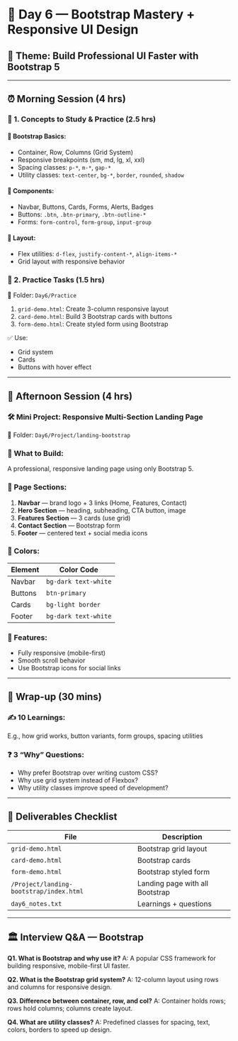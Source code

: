 # 📅 Day 6 — Bootstrap Mastery + Responsive UI Design

## 🌟 Theme: Build Professional UI Faster with Bootstrap 5

---

## ⏰ Morning Session (4 hrs)

### 🔹 1. Concepts to Study & Practice (2.5 hrs)

#### 🔹 Bootstrap Basics:

* Container, Row, Columns (Grid System)
* Responsive breakpoints (sm, md, lg, xl, xxl)
* Spacing classes: `p-*`, `m-*`, `gap-*`
* Utility classes: `text-center`, `bg-*`, `border`, `rounded`, `shadow`

#### 🔹 Components:

* Navbar, Buttons, Cards, Forms, Alerts, Badges
* Buttons: `.btn`, `.btn-primary`, `.btn-outline-*`
* Forms: `form-control`, `form-group`, `input-group`

#### 🔹 Layout:

* Flex utilities: `d-flex`, `justify-content-*`, `align-items-*`
* Grid layout with responsive behavior

### 🔹 2. Practice Tasks (1.5 hrs)

📁 Folder: `Day6/Practice`

1. `grid-demo.html`: Create 3-column responsive layout
2. `card-demo.html`: Build 3 Bootstrap cards with buttons
3. `form-demo.html`: Create styled form using Bootstrap

✅ Use:

* Grid system
* Cards
* Buttons with hover effect

---

## 🌇 Afternoon Session (4 hrs)

### 🛠️ Mini Project: Responsive Multi-Section Landing Page

📁 Folder: `Day6/Project/landing-bootstrap`

### 📅 What to Build:

A professional, responsive landing page using only Bootstrap 5.

### 📂 Page Sections:

1. **Navbar** — brand logo + 3 links (Home, Features, Contact)
2. **Hero Section** — heading, subheading, CTA button, image
3. **Features Section** — 3 cards (use grid)
4. **Contact Section** — Bootstrap form
5. **Footer** — centered text + social media icons

### 🎨 Colors:

| Element | Color Code           |
| ------- | -------------------- |
| Navbar  | `bg-dark text-white` |
| Buttons | `btn-primary`        |
| Cards   | `bg-light border`    |
| Footer  | `bg-dark text-white` |

### 🚀 Features:

* Fully responsive (mobile-first)
* Smooth scroll behavior
* Use Bootstrap icons for social links

---

## 📅 Wrap-up (30 mins)

### ✍️ 10 Learnings:

E.g., how grid works, button variants, form groups, spacing utilities

### ❓ 3 “Why” Questions:

* Why prefer Bootstrap over writing custom CSS?
* Why use grid system instead of Flexbox?
* Why utility classes improve speed of development?

---

## 📆 Deliverables Checklist

| File                                    | Description                     |
| --------------------------------------- | ------------------------------- |
| `grid-demo.html`                        | Bootstrap grid layout           |
| `card-demo.html`                        | Bootstrap cards                 |
| `form-demo.html`                        | Bootstrap styled form           |
| `/Project/landing-bootstrap/index.html` | Landing page with all Bootstrap |
| `day6_notes.txt`                        | Learnings + questions           |

---

## 🏛️ Interview Q\&A — Bootstrap

**Q1. What is Bootstrap and why use it?**
A: A popular CSS framework for building responsive, mobile-first UI faster.

**Q2. What is the Bootstrap grid system?**
A: 12-column layout using rows and columns for responsive design.

**Q3. Difference between container, row, and col?**
A: Container holds rows; rows hold columns; columns create layout.

**Q4. What are utility classes?**
A: Predefined classes for spacing, text, colors, borders to speed up design.



